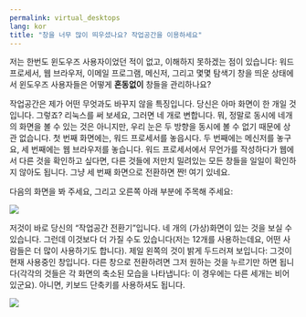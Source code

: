 ```yaml
---
permalink: virtual_desktops
lang: kor
title: "창을 너무 많이 띄우셨나요? 작업공간을 이용하세요"
---
```


저는 한번도 윈도우즈 사용자이었던 적이 없고, 이해하지 못하겠는 점이 있습니다: 워드 프로세서, 웹 브라우저, 이메일 프로그램, 메신저, 그리고 몇몇 탐색기 창을 띄운 상태에서 윈도우즈 사용자들은 어떻게 <b>혼동없이</b> 창들을 관리하나요?

작업공간은 제가 어떤 무엇과도 바꾸지 않을 특징입니다. 당신은 아마 화면이 한 개일 것입니다. 그렇죠? 리눅스를 써 보세요, 그러면 네 개로 변합니다. 뭐, 정말로 동시에 네개의 화면을 볼 수 있는 것은 아니지만, 우리 눈은 두 방향을 동시에 볼 수 없기 때문에 상관 없습니다. 첫 번째 화면에는, 워드 프로세서를 놓읍시다. 두 번째에는 메신저를 놓구요, 세 번째에는 웹 브라우저를 놓습니다. 워드 프로세서에서 무언가를 작성하다가 웹에서 다른 것을 확인하고 싶다면, 다른 것들에 저만치 밀려있는 모든 창들을 일일이 확인하지 않아도 됩니다. 그냥 세 번째 화면으로 전환하면 짠! 여기 있네요.

다음의 화면을 봐 주세요, 그리고 오른쪽 아래 부분에 주목해 주세요:

<img src="Images/workspaces.png" border="0"/>

저것이 바로 당신의 “작업공간 전환기”입니다. 네 개의 (가상)화면이 있는 것을 보실 수 있습니다. 그런데 이것보다 더 가질 수도 있습니다(저는 12개를 사용하는데요, 어떤 사람들은 더 많이 사용하기도 합니다). 제일 왼쪽의 것이 밝게 두드러져 보입니다: 그것이 현재 사용중인 창입니다. 다른 창으로 전환하려면 그저 원하는 것을 누르기만 하면 됩니다(각각의 것들은 각 화면의 축소된 모습을 나타냅니다: 이 경우에는 다른 세개는 비어 있군요). 아니면, 키보드 단축키를 사용하셔도 됩니다.

<img src="Images/workspaces_full.png" border="0"/>




